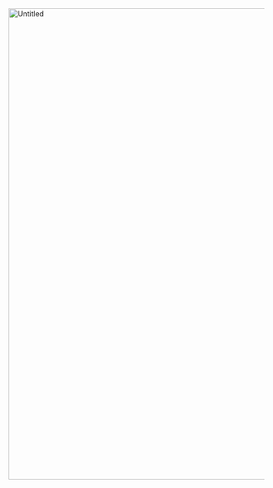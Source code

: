<img width="1868" height="927" alt="Untitled" src="https://github.com/user-attachments/assets/6756962a-6add-482f-aeab-8fc8723ad5c3" />
